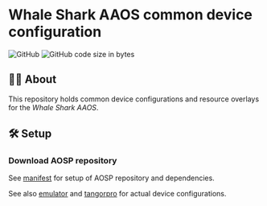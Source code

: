 # Whale Shark AAOS common device configuration

![GitHub](https://img.shields.io/github/license/alexanderwolz/android_device_whaleshark_common)
![GitHub code size in bytes](https://img.shields.io/github/languages/code-size/alexanderwolz/android_device_whaleshark_common)

## 🧑‍💻 About

This repository holds common device configurations and resource overlays for the *Whale Shark AAOS*.

## 🛠️ Setup

### Download AOSP repository

See [manifest](https://github.com/alexanderwolz/android_device_whaleshark_manifest/tree/android-14) for setup of AOSP repository and dependencies.

See also [emulator](https://github.com/alexanderwolz/android_device_whaleshark_emulator/tree/android-14) and [tangorpro](https://github.com/alexanderwolz/android_device_whaleshark_tangorpro/tree/android-14) for actual device configurations.

